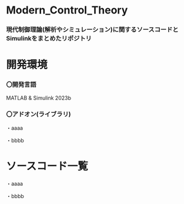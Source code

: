 # Modern_Control_Theory

### 現代制御理論(解析やシミュレーション)に関するソースコードとSimulinkをまとめたリポジトリ

# 開発環境

### 〇開発言語
 
 MATLAB & Simulink 2023b
 
 ### 〇アドオン(ライブラリ)
 
 ・aaaa
 
 ・bbbb


# ソースコード一覧
 
 ・aaaa
 
 ・bbbb
